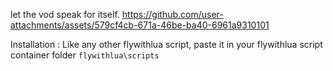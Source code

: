 let the vod speak for itself.
https://github.com/user-attachments/assets/579cf4cb-671a-46be-ba40-6961a9310101


Installation : Like any other flywithlua script, paste it in your flywithlua script container folder `flywithlua\scripts`

